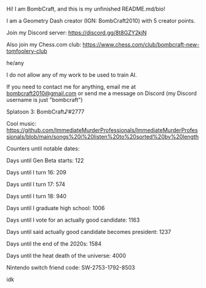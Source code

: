 Hi! I am BombCraft, and this is my unfinished README.md/bio!

I am a Geometry Dash creator (IGN: BombCraft2010) with 5 creator points.

Join my Discord server: https://discord.gg/8t8GZY2kjN

Also join my Chess.com club: https://www.chess.com/club/bombcraft-new-tomfoolery-club

he/any

I do not allow any of my work to be used to train AI.

If you need to contact me for anything, email me at bombcraft2010@gmail.com or send me a message on Discord (my Discord username is just "bombcraft")

Splatoon 3: BombCraft♪#2777

Cool music: https://github.com/ImmediateMurderProfessionals/ImmediateMurderProfessionals/blob/main/songs%20i%20listen%20to%20sorted%20by%20length

Counters until notable dates:

Days until Gen Beta starts: 122

Days until I turn 16: 209

Days until I turn 17: 574

Days until I turn 18: 940

Days until I graduate high school: 1006

Days until I vote for an actually good candidate: 1163

Days until said actually good candidate becomes president: 1237

Days until the end of the 2020s: 1584

Days until the heat death of the universe: 4000


Nintendo switch friend code: SW-2753-1792-8503

idk
